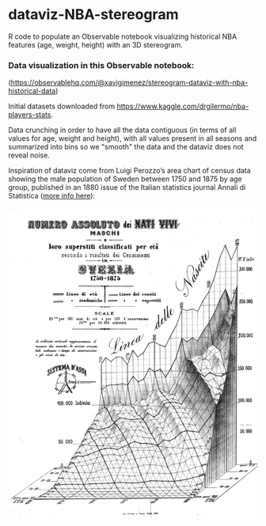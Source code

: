 # dataviz-NBA-stereogram
R code to populate an Observable notebook visualizing historical NBA features (age, weight, height) with an 3D stereogram.

### Data visualization in this Observable notebook:
(https://observablehq.com/@xavigimenez/stereogram-dataviz-with-nba-historical-data)

Initial datasets downloaded from https://www.kaggle.com/drgilermo/nba-players-stats.

Data crunching in order to have all the data contiguous (in terms of all values for age, weight and height), with all values present in all seasons and summarized into bins so we "smooth" the data and the dataviz does not reveal noise.

Inspiration of dataviz come from Luigi Perozzo’s area chart of census data showing the male population of Sweden between 1750 and 1875 by age group, published in an 1880 issue of the Italian statistics journal Annali di Statistica ([more info here](https://www.laphamsquarterly.org/roundtable/instead-writing-thousand-words-part-three)):

![Stereogram](https://github.com/XavierGimenez/dataviz-NBA-stereogram/blob/main/stereogram__historical.png "Stereogram")

